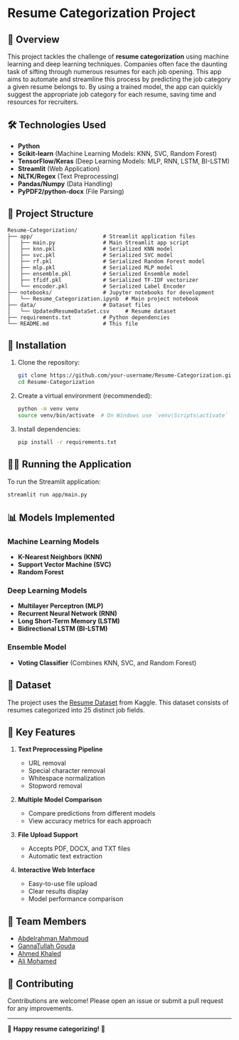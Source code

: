 # Resume Categorization Project

## 📌 Overview
This project tackles the challenge of **resume categorization** using machine learning and deep learning techniques. Companies often face the daunting task of sifting through numerous resumes for each job opening. This app aims to automate and streamline this process by predicting the job category a given resume belongs to. By using a trained model, the app can quickly suggest the appropriate job category for each resume, saving time and resources for recruiters.

## 🛠️ Technologies Used
- **Python**
- **Scikit-learn** (Machine Learning Models: KNN, SVC, Random Forest)
- **TensorFlow/Keras** (Deep Learning Models: MLP, RNN, LSTM, BI-LSTM)
- **Streamlit** (Web Application)
- **NLTK/Regex** (Text Preprocessing)
- **Pandas/Numpy** (Data Handling)
- **PyPDF2/python-docx** (File Parsing)

## 📂 Project Structure
```
Resume-Categorization/
├── app/                      # Streamlit application files
│   ├── main.py               # Main Streamlit app script
│   ├── knn.pkl               # Serialized KNN model
│   ├── svc.pkl               # Serialized SVC model
│   ├── rf.pkl                # Serialized Random Forest model
│   ├── mlp.pkl               # Serialized MLP model
│   ├── ensemble.pkl          # Serialized Ensemble model
│   ├── tfidf.pkl             # Serialized TF-IDF vectorizer
│   └── encoder.pkl           # Serialized Label Encoder
├── notebooks/                # Jupyter notebooks for development
│   └── Resume_Categorization.ipynb  # Main project notebook
├── data/                     # Dataset files
│   └── UpdatedResumeDataSet.csv     # Resume dataset
├── requirements.txt          # Python dependencies
└── README.md                 # This file
```

## 🚀 Installation
1. Clone the repository:
   ```bash
   git clone https://github.com/your-username/Resume-Categorization.git
   cd Resume-Categorization
   ```

2. Create a virtual environment (recommended):
   ```bash
   python -m venv venv
   source venv/bin/activate  # On Windows use `venv\Scripts\activate`
   ```

3. Install dependencies:
   ```bash
   pip install -r requirements.txt
   ```

## 🏃‍♂️ Running the Application
To run the Streamlit application:
```bash
streamlit run app/main.py
```

## 📊 Models Implemented
### Machine Learning Models
- **K-Nearest Neighbors (KNN)**
- **Support Vector Machine (SVC)**
- **Random Forest**

### Deep Learning Models
- **Multilayer Perceptron (MLP)**
- **Recurrent Neural Network (RNN)**
- **Long Short-Term Memory (LSTM)**
- **Bidirectional LSTM (BI-LSTM)**

### Ensemble Model
- **Voting Classifier** (Combines KNN, SVC, and Random Forest)

## 📝 Dataset
The project uses the [Resume Dataset](https://www.kaggle.com/datasets/gauravduttakiit/resume-dataset) from Kaggle. This dataset consists of resumes categorized into 25 distinct job fields.

## 🧠 Key Features
1. **Text Preprocessing Pipeline**
   - URL removal
   - Special character removal
   - Whitespace normalization
   - Stopword removal

2. **Multiple Model Comparison**
   - Compare predictions from different models
   - View accuracy metrics for each approach

3. **File Upload Support**
   - Accepts PDF, DOCX, and TXT files
   - Automatic text extraction

4. **Interactive Web Interface**
   - Easy-to-use file upload
   - Clear results display
   - Model performance comparison

## 👥 Team Members
- [Abdelrahman Mahmoud](https://abdelrahmanmah.github.io/SafeZoneInc/Abdelrahman.html)
- [GannaTullah Gouda](https://gannaasaad.github.io/index.html)
- [Ahmed Khaled](https://Ahmedkhaled51.github.io/)
- [Ali Mohamed](https://aliiimohamedaliii.github.io/My-portfolio/)


## 🤝 Contributing
Contributions are welcome! Please open an issue or submit a pull request for any improvements.

---

🌟 **Happy resume categorizing!** 🌟
